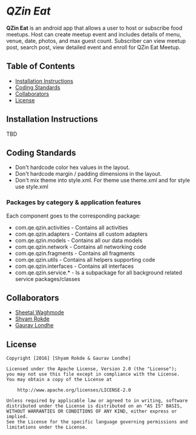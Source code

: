 # *QZin Eat*

**QZin Eat** is an android app that allows a user to host or subscribe food meetups. Host can create meetup event and includes details of menu, venue, date, photos, and max guest count. Subscriber can view meetup post, search post, view detailed event and enroll for QZin Eat Meetup.    

## Table of Contents

- [Installation Instructions](#installationinstructions)   
- [Coding Standards](#codingstandards)
- [Collaborators](#collaborators)
- [License](#license)


## Installation Instructions

TBD

## Coding Standards

- Don't hardcode color hex values in the layout.
- Don't hardcode margin / padding dimensions in the layout.
- Don't mix theme into style.xml. For theme use theme.xml and for style use style.xml

### Packages by category & application features

Each component goes to the corresponding package:

- com.qe.qzin.activities - Contains all activities
- com.qe.qzin.adapters - Contains all custom adapters
- com.qe.qzin.models - Contains all our data models
- com.qe.qzin.network - Contains all networking code
- com.qe.qzin.fragments - Contains all fragments
- com.qe.qzin.utils - Contains all helpers supporting code
- com.qe.qzin.interfaces - Contains all interfaces
- com.qe.qzin.service.* - Is a subpackage for all background related service packages/classes


## Collaborators

- [Sheetal Waghmode](https://github.com/codez4all)
- [Shyam Rokde](https://github.com/mysgithub)
- [Gaurav Londhe](https://github.com/londhegaurav)

## License

    Copyright [2016] [Shyam Rokde & Gaurav Londhe]

    Licensed under the Apache License, Version 2.0 (the "License");
    you may not use this file except in compliance with the License.
    You may obtain a copy of the License at

        http://www.apache.org/licenses/LICENSE-2.0

    Unless required by applicable law or agreed to in writing, software
    distributed under the License is distributed on an "AS IS" BASIS,
    WITHOUT WARRANTIES OR CONDITIONS OF ANY KIND, either express or implied.
    See the License for the specific language governing permissions and
    limitations under the License.
